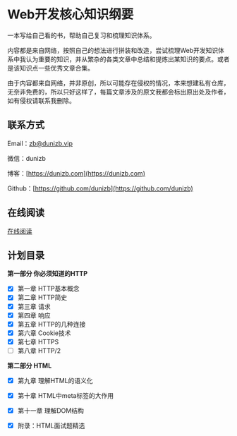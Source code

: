 # Web开发核心知识纲要

一本写给自己看的书，帮助自己复习和梳理知识体系。

内容都是来自网络，按照自己的想法进行拼装和改造，尝试梳理Web开发知识体系中我认为重要的知识，并从繁杂的各类文章中总结和提炼出某知识的要点。或者是该知识点一些优秀文章合集。

由于内容都来自网络，并非原创，所以可能存在侵权的情况，本来想建私有仓库，无奈非免费的，所以只好这样了，每篇文章涉及的原文我都会标出原出处及作者，如有侵权请联系我删除。

## 联系方式

Email：[zb@dunizb.vip](mailto:zb@dunizb.vip)

微信：dunizb

博客：[https://dunizb.com](https://dunizb.com)

Github：[https://github.com/dunizb](https://github.com/dunizb)

## 在线阅读

[在线阅读](https://webdev.dunizb.vip)

## 计划目录

**第一部分 你必须知道的HTTP**

* [x] 第一章 HTTP基本概念
* [x] 第二章 HTTP简史
* [x] 第三章 请求
* [x] 第四章 响应
* [x] 第五章 HTTP的几种连接
* [x] 第六章 Cookie技术
* [x] 第七章 HTTPS
* [ ] 第八章 HTTP/2

**第二部分 HTML**

* [x] 第九章 理解HTML的语义化
* [x] 第十章 HTML中meta标签的大作用
* [x] 第十一章 理解DOM结构
* [x] 附录：HTML面试题精选




